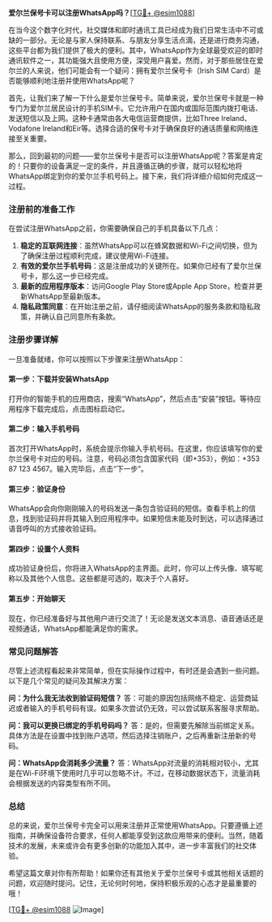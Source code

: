 **爱尔兰保号卡可以注册WhatsApp吗？**[[TG💪+ @esim1088](https://t.me/s/esim1088)]

在当今这个数字化时代，社交媒体和即时通讯工具已经成为我们日常生活中不可或缺的一部分。无论是与家人保持联系、与朋友分享生活点滴，还是进行商务沟通，这些平台都为我们提供了极大的便利。其中，WhatsApp作为全球最受欢迎的即时通讯软件之一，其功能强大且使用方便，深受用户喜爱。然而，对于那些居住在爱尔兰的人来说，他们可能会有一个疑问：拥有爱尔兰保号卡（Irish SIM Card）是否能够顺利地注册并使用WhatsApp呢？

首先，让我们来了解一下什么是爱尔兰保号卡。简单来说，爱尔兰保号卡就是一种专门为爱尔兰居民设计的手机SIM卡。它允许用户在国内或国际范围内拨打电话、发送短信以及上网。这种卡通常由各大电信运营商提供，比如Three Ireland、Vodafone Ireland和Eir等。选择合适的保号卡对于确保良好的通话质量和网络连接至关重要。

那么，回到最初的问题——爱尔兰保号卡是否可以注册WhatsApp呢？答案是肯定的！只要你的设备满足一定的条件，并且遵循正确的步骤，就可以轻松地将WhatsApp绑定到你的爱尔兰手机号码上。接下来，我们将详细介绍如何完成这一过程。

### 注册前的准备工作

在尝试注册WhatsApp之前，你需要确保自己的手机具备以下几点：

1. **稳定的互联网连接**：虽然WhatsApp可以在蜂窝数据和Wi-Fi之间切换，但为了确保注册过程顺利完成，建议使用Wi-Fi连接。
2. **有效的爱尔兰手机号码**：这是注册成功的关键所在。如果你已经有了爱尔兰保号卡，那么这一步已经完成。
3. **最新的应用程序版本**：访问Google Play Store或Apple App Store，检查并更新WhatsApp至最新版本。
4. **隐私政策同意**：在开始注册之前，请仔细阅读WhatsApp的服务条款和隐私政策，并确认自己同意所有条款。

### 注册步骤详解

一旦准备就绪，你可以按照以下步骤来注册WhatsApp：

#### 第一步：下载并安装WhatsApp
打开你的智能手机的应用商店，搜索“WhatsApp”，然后点击“安装”按钮。等待应用程序下载完成后，点击图标启动它。

#### 第二步：输入手机号码
首次打开WhatsApp时，系统会提示你输入手机号码。在这里，你应该填写你的爱尔兰保号卡对应的号码。注意，号码必须包含国家代码（即+353），例如：+353 87 123 4567。输入完毕后，点击“下一步”。

#### 第三步：验证身份
WhatsApp会向你刚刚输入的号码发送一条包含验证码的短信。查看手机上的信息，找到验证码并将其输入到应用程序中。如果短信未能及时到达，可以选择通过语音呼叫的方式接收验证码。

#### 第四步：设置个人资料
成功验证身份后，你将进入WhatsApp的主界面。此时，你可以上传头像、填写昵称以及其他个人信息。这些都是可选的，取决于个人喜好。

#### 第五步：开始聊天
现在，你已经准备好与其他用户进行交流了！无论是发送文本消息、语音通话还是视频通话，WhatsApp都能满足你的需求。

### 常见问题解答

尽管上述流程看起来非常简单，但在实际操作过程中，有时还是会遇到一些问题。以下是几个常见的疑问及其解决方案：

**问：为什么我无法收到验证码短信？**
答：可能的原因包括网络不稳定、运营商延迟或者输入的手机号码有误。如果多次尝试仍无效，可以尝试联系客服寻求帮助。

**问：我可以更换已绑定的手机号码吗？**
答：是的，但需要先解除当前绑定关系。具体方法是在设置中找到账户选项，然后选择注销账户，之后再重新注册新的号码。

**问：WhatsApp会消耗多少流量？**
答：WhatsApp对流量的消耗相对较小，尤其是在Wi-Fi环境下使用时几乎可以忽略不计。不过，在移动数据状态下，流量消耗会根据发送的内容类型有所不同。

### 总结

总的来说，爱尔兰保号卡完全可以用来注册并正常使用WhatsApp。只要遵循上述指南，并确保设备符合要求，任何人都能享受到这款应用带来的便利。当然，随着技术的发展，未来或许会有更多创新的功能加入其中，进一步丰富我们的社交体验。

希望这篇文章对你有所帮助！如果你还有其他关于爱尔兰保号卡或其他相关话题的问题，欢迎随时提问。记住，无论何时何地，保持积极乐观的心态才是最重要的哦！

[[TG💪+ @esim1088](https://t.me/s/esim1088) ![Image](https://i.postimg.cc/4NQfJmqS/Snipaste-2025-05-13-00-14-12.png)]